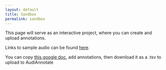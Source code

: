 ```yaml
---
layout: default
title: Sandbox
permalink: sandbox
---
```

<!-- Add an essay or interpretive material below this line,
using HTML or markdown.  Do not modify this file above this line -->

This page will serve as an interactive project, where you can create and upload annotations. 

Links to sample audio can be found [here](https://writing.upenn.edu/pennsound/x/Nelson.php).

You can copy [this google doc](https://docs.google.com/spreadsheets/u/1/d/1ImjhjLD1g-lQulJX3UJe4Y91z04EOriYCqiN1rz9gnw/copy#gid=0), add annotations, then download it as a .tsv to upload to AudiAnnotate
